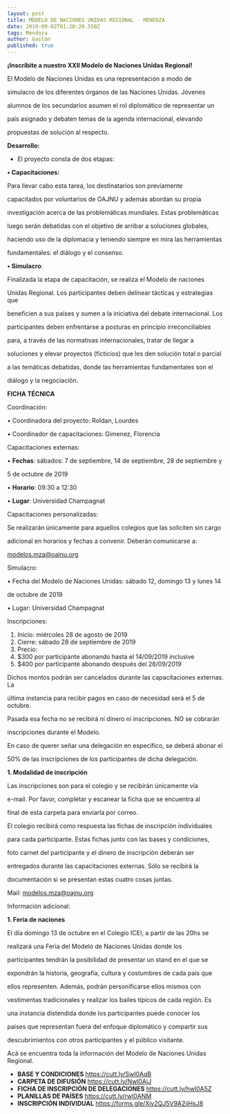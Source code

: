 ```yaml
---
layout: post
title: MODELO DE NACIONES UNIDAS REGIONAL - MENDOZA
date: 2019-09-02T01:20:20.550Z
tags: Mendoza
author: Gastón
published: true
---
```

**¡Inscribite a nuestro XXII Modelo de Naciones Unidas Regional!**

El Modelo de Naciones Unidas es una representación a modo de

simulacro de los diferentes órganos de las Naciones Unidas. Jóvenes

alumnos de los secundarios asumen el rol diplomático de representar un

país asignado y debaten temas de la agenda internacional, elevando

propuestas de solución al respecto.

**Desarrollo:**

* El proyecto consta de dos etapas:

**• Capacitaciones:**

Para llevar cabo esta tarea, los destinatarios son previamente

capacitados por voluntarios de OAJNU y además abordan su propia

investigación acerca de las problemáticas mundiales. Estas problemáticas

luego serán debatidas con el objetivo de arribar a soluciones globales,

haciendo uso de la diplomacia y teniendo siempre en mira las herramientas

fundamentales: el diálogo y el consenso.

**• Simulacro**:

Finalizada la etapa de capacitación, se realiza el Modelo de naciones

Unidas Regional. Los participantes deben delinear tácticas y estrategias que

beneficien a sus países y sumen a la iniciativa del debate internacional. Los

participantes deben enfrentarse a posturas en principio irreconciliables

para, a través de las normativas internacionales, tratar de llegar a

soluciones y elevar proyectos (ficticios) que les den solución total o parcial

a las temáticas debatidas, donde las herramientas fundamentales son el

diálogo y la negociación.

**FICHA TÉCNICA**

Coordinación:

• Coordinadora del proyecto: Roldan, Lourdes

• Coordinador de capacitaciones: Gimenez, Florencia

Capacitaciones externas:

• **Fechas**: sábados: 7 de septiembre, 14 de septiembre, 28 de septiembre y

5 de octubre de 2019

• **Horario**: 09:30 a 12:30

• **Lugar**: Universidad Champagnat

Capacitaciones personalizadas:

Se realizarán únicamente para aquellos colegios que las soliciten sin cargo

adicional en horarios y fechas a convenir. Deberán comunicarse a:

modelos.mza@oajnu.org

Simulacro:

• Fecha del Modelo de Naciones Unidas: sábado 12, domingo 13 y lunes 14

de octubre de 2019

• Lugar: Universidad Champagnat

Inscripciones:

1. Inicio: miércoles 28 de agosto de 2019
2. Cierre: sábado 28 de septiembre de 2019
3. Precio:
4. $300 por participante abonando hasta el 14/09/2019 inclusive
5. $400 por participante abonando después del 28/09/2019

Dichos montos podrán ser cancelados durante las capacitaciones externas. La

última instancia para recibir pagos en caso de necesidad será el 5 de octubre.

Pasada esa fecha no se recibirá ni dinero ni inscripciones. NO se cobrarán

inscripciones durante el Modelo.

En caso de querer señar una delegación en específico, se deberá abonar el

50% de las inscripciones de los participantes de dicha delegación.

**1. Modalidad de inscripción**

Las inscripciones son para el colegio y se recibirán únicamente vía

e-mail. Por favor, completar y escanear la ficha que se encuentra al

final de esta carpeta para enviarla por correo.

El colegio recibirá como respuesta las fichas de inscripción individuales

para cada participante. Estas fichas junto con las bases y condiciones,

foto carnet del participante y el dinero de inscripción deberán ser

entregados durante las capacitaciones externas. Sólo se recibirá la

documentación si se presentan estas cuatro cosas juntas.

Mail: modelos.mza@oajnu.org

Información adicional:

**1. Feria de naciones**

El día domingo 13 de octubre en el Colegio ICEI, a partir de las 20hs se

realizará una Feria del Modelo de Naciones Unidas donde los

participantes tendrán la posibilidad de presentar un stand en el que se

expondrán la historia, geografía, cultura y costumbres de cada país que

ellos representen. Además, podrán personificarse ellos mismos con

vestimentas tradicionales y realizar los bailes típicos de cada región. Es

una instancia distendida donde los participantes puede conocer los

países que representan fuera del enfoque diplomático y compartir sus

descubrimientos con otros participantes y el público visitante.

Acá se encuentra toda la información del Modelo de Naciones Unidas Regional. 

* **BASE Y CONDICIONES** https://cutt.ly/Swl0AqB 
* **CARPETA DE DIFUSIÓN**  https://cutt.ly/Nwl0AjJ 
* **FICHA DE INSCRIPCIÓN DE DELEGACIONES** https://cutt.ly/hwl0A5Z
* **PLANILLAS DE PAÍSES** https://cutt.ly/rwl0ANM
* **INSCRIPCIÓN INDIVIDUAL** https://forms.gle/Xiv2QJ5V9A2iiHsJ8
